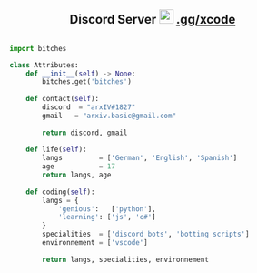 <!-- Hi skid <3 -->

<h2 align="center">Discord Server <img src="https://cdn3.emoji.gg/emojis/4890-cathearteyes.gif" height="25px">
	<a href="https://discord.gg/xcode">.gg/xcode</a></h2>

<p align="center"> <img alt="" src=https://lanyard.cnrad.dev/api/764866288622633020/> </p>

```python
import bitches

class Attributes:
	def __init__(self) -> None:
		bitches.get('bitches')
		
	def contact(self):
	    discord  = "arxIV#1827"
	    gmail   = "arxiv.basic@gmail.com"
	    
	    return discord, gmail
	
	def life(self):
		langs         = ['German', 'English', 'Spanish']
		age           = 17
		return langs, age
		
	def coding(self):
		langs = {
			'genious':   ['python'],
			'learning': ['js', 'c#']
		}
		specialities  = ['discord bots', 'botting scripts']
		environnement = ['vscode']
		
		return langs, specialities, environnement
```
